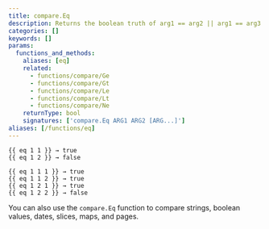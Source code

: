 ```yaml
---
title: compare.Eq
description: Returns the boolean truth of arg1 == arg2 || arg1 == arg3.
categories: []
keywords: []
params:
  functions_and_methods:
    aliases: [eq]
    related:
      - functions/compare/Ge
      - functions/compare/Gt
      - functions/compare/Le
      - functions/compare/Lt
      - functions/compare/Ne
    returnType: bool
    signatures: ['compare.Eq ARG1 ARG2 [ARG...]']
aliases: [/functions/eq]
---
```


```go-html-template
{{ eq 1 1 }} → true
{{ eq 1 2 }} → false

{{ eq 1 1 1 }} → true
{{ eq 1 1 2 }} → true
{{ eq 1 2 1 }} → true
{{ eq 1 2 2 }} → false
```

You can also use the `compare.Eq` function to compare strings, boolean values, dates, slices, maps, and pages.
